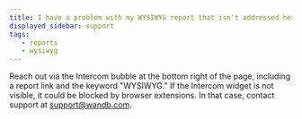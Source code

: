 ```yaml
---
title: I have a problem with my WYSIWYG report that isn't addressed here
displayed_sidebar: support
tags:
   - reports
   - wysiwyg
---
```


Reach out via the Intercom bubble at the bottom right of the page, including a report link and the keyword "WYSIWYG." If the Intercom widget is not visible, it could be blocked by browser extensions. In that case, contact support at support@wandb.com.